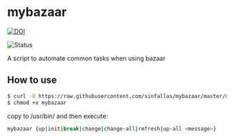 mybazaar
========

[![DOI](https://zenodo.org/badge/4102/sinfallas/mybazaar.svg)](https://zenodo.org/badge/latestdoi/4102/sinfallas/mybazaar)

![Status](https://travis-ci.org/sinfallas/mybazaar.svg) 

A script to automate common tasks when using bazaar

## How to use

```bash
$ curl -O https://raw.githubusercontent.com/sinfallas/mybazaar/master/mybazaar
$ chmod +x mybazaar
```
copy to /usr/bin/ and then execute:

```bash
mybazaar {up|init|break|change|change-all|refresh|up-all <message>}
```
